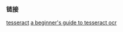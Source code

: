 ### 链接
[tesseract](https://github.com/tesseract-ocr/tesseract)
[a beginner's guide to tesseract ocr](https://medium.com/better-programming/beginners-guide-to-tesseract-ocr-using-python-10ecbb426c3d)